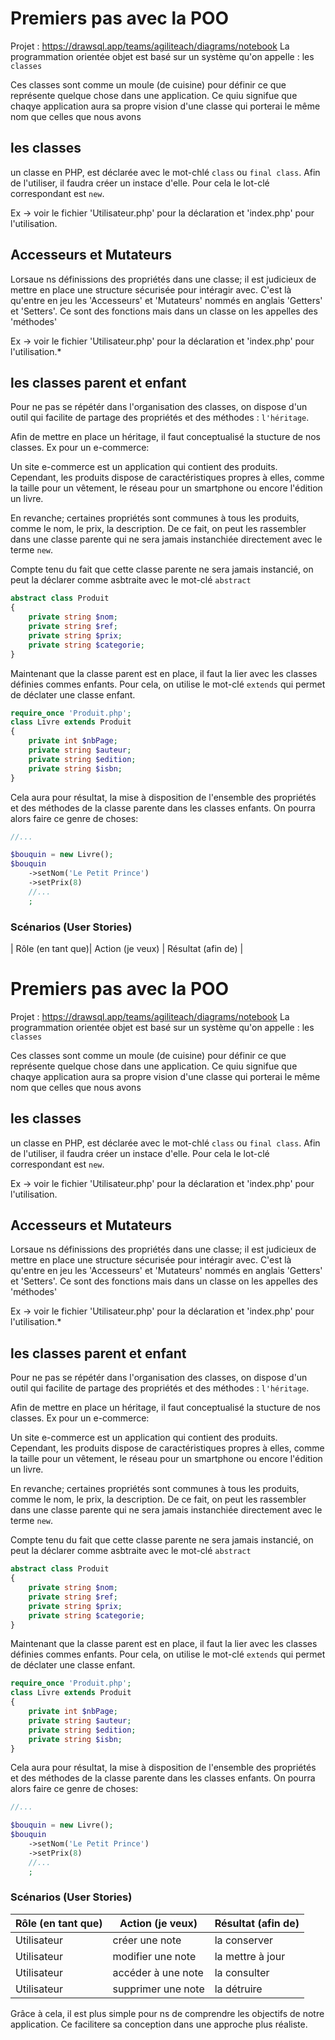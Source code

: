# Premiers pas avec la POO
Projet : https://drawsql.app/teams/agiliteach/diagrams/notebook
La programmation orientée objet est basé sur un système qu'on appelle : les `classes`

Ces classes sont comme un moule (de cuisine) pour définir ce que représente quelque chose dans une application. Ce quiu signifue que chaqye application aura sa propre vision d'une classe qui porterai le même nom que celles que nous avons

## les classes 

un classe en PHP, est déclarée avec le mot-chlé `class` ou `final class`.
Afin de l'utiliser, il faudra créer un instace d'elle. Pour cela le lot-clé correspondant est `new`.

Ex -> voir le fichier 'Utilisateur.php' pour la déclaration et 'index.php' pour l'utilisation.


## Accesseurs et Mutateurs

Lorsaue ns définissions des propriétés dans une classe; il est judicieux de mettre en place une structure sécurisée pour intéragir avec. C'est là qu'entre en jeu les 'Accesseurs' et 'Mutateurs' nommés en anglais 'Getters' et 'Setters'. Ce sont des fonctions mais dans un classe on les appelles des 'méthodes'

Ex -> voir le fichier 'Utilisateur.php' pour la déclaration et 'index.php' pour l'utilisation.*

## les classes parent et enfant
Pour ne pas se répétér dans l'organisation des classes, on dispose d'un outil qui facilite de partage des propriétés et des méthodes : `l'héritage`.

Afin de mettre en place un héritage, il faut conceptualisé la stucture de nos classes.
Ex pour un e-commerce:

Un site e-commerce est un application qui contient des produits. Cependant, les produits dispose de caractéristiques propres à elles, comme la taille pour un vêtement, le réseau pour un smartphone ou encore l'édition un livre.

En revanche; certaines propriétés sont communes à tous les produits, comme le nom, le prix, la description. De ce fait, on peut les rassembler dans une classe parente qui ne sera jamais instanchiée directement avec le terme `new`.

Compte tenu du fait que cette classe parente ne sera jamais instancié, on peut la déclarer comme asbtraite avec le mot-clé `abstract`

```php
abstract class Produit
{
    private string $nom;
    private string $ref;
    private string $prix;
    private string $categorie;
}
```

Maintenant que la classe parent est en place, il faut la lier avec les classes définies commes enfants. Pour cela, on utilise le mot-clé `extends` qui permet de déclater une classe enfant.

```php
require_once 'Produit.php';
class Livre extends Produit
{
    private int $nbPage;
    private string $auteur;
    private string $edition;
    private string $isbn;
}
```
Cela aura pour résultat, la mise à disposition de l'ensemble des propriétés et des méthodes de la classe parente dans les classes enfants. On pourra alors faire ce genre de choses:

```php
//...

$bouquin = new Livre();
$bouquin
    ->setNom('Le Petit Prince')
    ->setPrix(8)
    //...
    ;
```

### Scénarios (User Stories)
| Rôle (en tant que)| Action (je veux) | Résultat (afin de) |
# Premiers pas avec la POO
Projet : https://drawsql.app/teams/agiliteach/diagrams/notebook
La programmation orientée objet est basé sur un système qu'on appelle : les `classes`

Ces classes sont comme un moule (de cuisine) pour définir ce que représente quelque chose dans une application. Ce quiu signifue que chaqye application aura sa propre vision d'une classe qui porterai le même nom que celles que nous avons

## les classes 

un classe en PHP, est déclarée avec le mot-chlé `class` ou `final class`.
Afin de l'utiliser, il faudra créer un instace d'elle. Pour cela le lot-clé correspondant est `new`.

Ex -> voir le fichier 'Utilisateur.php' pour la déclaration et 'index.php' pour l'utilisation.


## Accesseurs et Mutateurs

Lorsaue ns définissions des propriétés dans une classe; il est judicieux de mettre en place une structure sécurisée pour intéragir avec. C'est là qu'entre en jeu les 'Accesseurs' et 'Mutateurs' nommés en anglais 'Getters' et 'Setters'. Ce sont des fonctions mais dans un classe on les appelles des 'méthodes'

Ex -> voir le fichier 'Utilisateur.php' pour la déclaration et 'index.php' pour l'utilisation.*

## les classes parent et enfant
Pour ne pas se répétér dans l'organisation des classes, on dispose d'un outil qui facilite de partage des propriétés et des méthodes : `l'héritage`.

Afin de mettre en place un héritage, il faut conceptualisé la stucture de nos classes.
Ex pour un e-commerce:

Un site e-commerce est un application qui contient des produits. Cependant, les produits dispose de caractéristiques propres à elles, comme la taille pour un vêtement, le réseau pour un smartphone ou encore l'édition un livre.

En revanche; certaines propriétés sont communes à tous les produits, comme le nom, le prix, la description. De ce fait, on peut les rassembler dans une classe parente qui ne sera jamais instanchiée directement avec le terme `new`.

Compte tenu du fait que cette classe parente ne sera jamais instancié, on peut la déclarer comme asbtraite avec le mot-clé `abstract`

```php
abstract class Produit
{
    private string $nom;
    private string $ref;
    private string $prix;
    private string $categorie;
}
```

Maintenant que la classe parent est en place, il faut la lier avec les classes définies commes enfants. Pour cela, on utilise le mot-clé `extends` qui permet de déclater une classe enfant.

```php
require_once 'Produit.php';
class Livre extends Produit
{
    private int $nbPage;
    private string $auteur;
    private string $edition;
    private string $isbn;
}
```
Cela aura pour résultat, la mise à disposition de l'ensemble des propriétés et des méthodes de la classe parente dans les classes enfants. On pourra alors faire ce genre de choses:

```php
//...

$bouquin = new Livre();
$bouquin
    ->setNom('Le Petit Prince')
    ->setPrix(8)
    //...
    ;
```

### Scénarios (User Stories)
| Rôle (en tant que)| Action (je veux)   | Résultat (afin de) |
| ---               | ---                | ---                |
| Utilisateur       | créer une note     | la conserver       |
| Utilisateur       | modifier une note  | la mettre à jour   |
| Utilisateur       | accéder à une note | la consulter       |
| Utilisateur       | supprimer une note | la détruire        |

Grâce à cela, il est plus simple pour ns de comprendre les objectifs de notre application.
Ce facilitere sa conception dans une approche plus réaliste.